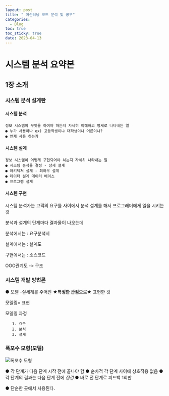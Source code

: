```yaml
---
layout: post
title: " 머신러닝 코드 분석 및 공부"
categories:
  - Blog
toc: true
toc_sticky: true
date: 2023-04-13
---
```

# 시스템 분석 요약본

## 1장 소개

### 시스템 분석 설계란 
#### 시스템 분석 
    정보 시스템이 무엇을 하여야 하는지 자세히 이해하고 명세로 나타내는 일
    ● 누가 사용하나 ex) 고등학생이냐 대학생이냐 어른이냐?
    ● 언제 사용 하는가
    
#### 시스템 설계
    정보 시스템이 어떻게 구현되어야 하는지 자세히 나타내는 일
    ● 시스템 동작을 결정 - 상세 설계 
    ● 아키텍쳐 설계 - 최하우 설계
    ● 데이터 설계 데이터 베이스
    ● 프로그램 설계
#### 시스템 구현
 
 시스템 분석가는 고객의 요구를 사이에서 분석 설계를 해서 프로그래머에게 일을 시키는 것
 
 
 분석과 설계의 단계마다 결과물이 나오는데 
 
 분석에서는 : 요구분석서
 
 설계에서는 : 설계도
 
 구현에서는 : 소스코드
 
 OOO관계도 -> 구조
 
 ### 시스템 개발 방법론
 
  ● 모델
      -실세계를 주어진 **★특정한 관점으로★** 표현한 것
      
   모델링= 표현
   
   모델링 과정
   
       1. 요구
       2. 분석
       3. 설계
  ### 폭포수 모형(모델)
  
  ![폭포수 모형](https://user-images.githubusercontent.com/112872986/231739132-f153e420-f077-499e-b813-2b1623b1616a.jpg)
  
  ● 각 단계가 다음 단계 시작 전에 끝나야 함
      ● 순차적 각 단계 사이에 상호작용 없음
      ● 각 단계의 결과는 다음 단계 전에 *점검*
      ● 바로 전 단계로 피드백 1회만
      
  ● 단순한 곳에서 사용된다.

  
   
      
 
 
 

